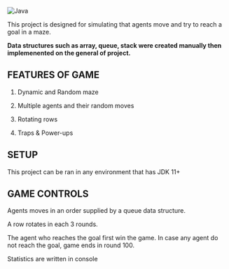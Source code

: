 ![Java](https://img.shields.io/badge/Java-ED8B00?style=for-the-badge&logo=openjdk&logoColor=white)

This project is designed for simulating that agents move and try to reach a goal in a maze.

<b>Data structures such as array, queue, stack were created manually then implemenented on the general of project.</b>



<h2>FEATURES OF GAME</h2>

1) Dynamic and Random maze

2) Multiple agents and their random moves

3) Rotating rows

4) Traps & Power-ups



<h2>SETUP</h2>

This project can be ran in any environment that has JDK 11+



<h2>GAME CONTROLS</h2>

Agents moves in an order supplied by a queue data structure.

A row rotates in each 3 rounds.

The agent who reaches the goal first win the game. In case any agent do not reach the goal, game ends in round 100.

Statistics are written in console


